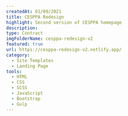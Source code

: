 ```yaml
---
createdAt: 01/09/2021
title: CESPPA Redesign
highlight: Second version of CESPPA homepage
description:
type: Contract
imgFolderName: cesppa-redesign-v2
featured: true
url: https://cesppa-redesign-v2.netlify.app/
category:
  - Site Templates
  - Landing Page
tools:
  - HTML
  - CSS
  - SCSS
  - JavaScript
  - Bootstrap
  - Gulp
---
```

